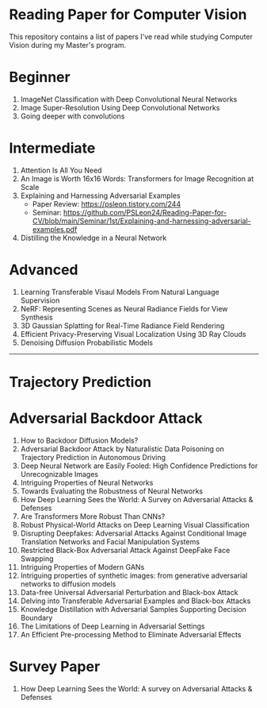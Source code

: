 # Reading Paper for Computer Vision
This repository contains a list of papers I've read while studying Computer Vision during my Master's program.

# Beginner
1. ImageNet Classification with Deep Convolutional Neural Networks
2. Image Super-Resolution Using Deep Convolutional Networks
3. Going deeper with convolutions

# Intermediate
1. Attention Is All You Need
2. An Image is Worth 16x16 Words: Transformers for Image Recognition at Scale
3. Explaining and Harnessing Adversarial Examples
   - Paper Review: https://psleon.tistory.com/244
   - Seminar: https://github.com/PSLeon24/Reading-Paper-for-CV/blob/main/Seminar/1st/Explaining-and-harnessing-adversarial-examples.pdf
4. Distilling the Knowledge in a Neural Network

# Advanced
1. Learning Transferable Visaul Models From Natural Language Supervision
2. NeRF: Representing Scenes as Neural Radiance Fields for View Synthesis
3. 3D Gaussian Splatting for Real-Time Radiance Field Rendering
4. Efficient Privacy-Preserving Visual Localization Using 3D Ray Clouds
5. Denoising Diffusion Probabilistic Models

---
# Trajectory Prediction

# Adversarial Backdoor Attack
1. How to Backdoor Diffusion Models?
2. Adversarial Backdoor Attack by Naturalistic Data Poisoning on Trajectory Prediction in Autonomous Driving
3. Deep Neural Network are Easily Fooled: High Confidence Predictions for Unrecognizable Images
4. Intriguing Properties of Neural Networks
5. Towards Evaluating the Robustness of Neural Networks
6. How Deep Learning Sees the World: A Survey on Adversarial Attacks & Defenses
7. Are Transformers More Robust Than CNNs?
8. Robust Physical-World Attacks on Deep Learning Visual Classification
9. Disrupting Deepfakes: Adversarial Attacks Against Conditional Image Translation Networks and Facial Manipulation Systems
10. Restricted Black-Box Adversarial Attack Against DeepFake Face Swapping
11. Intriguing Properties of Modern GANs
12. Intriguing properties of synthetic images: from generative adversarial networks to diffusion models
13. Data-free Universal Adversarial Perturbation and Black-box Attack
14. Delving into Transferable Adversarial Examples and Black-box Attacks
15. Knowledge Distillation with Adversarial Samples Supporting Decision Boundary
16. The Limitations of Deep Learning in Adversarial Settings
17. An Efficient Pre-processing Method to Eliminate Adversarial Effects

# Survey Paper
1. How Deep Learning Sees the World: A survey on Adversarial Attacks & Defenses
